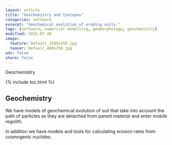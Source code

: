 ```yaml
---
layout: article
title: "Geochemistry and Isotopes"
categories: software
excerpt: "Geochemical evolution of eroding soils."
tags: [software, numerical modelling, geomorphology, geochemistry]
modified: 2015-07-30
image:
  feature: Default_1500x350.jpg
  teaser: Default_400x250.jpg
ads: false
share: false
---
```

Geochemistry

{% include toc.html %}

## Geochemistry

  We have models of geochemical evolution of soil that take into account the path of particles as they are detached from parent material and enter mobile regolith. 
  
  In addition we have models and tools for calculating erosion rates from cosmogenic nuclides. 
